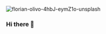 


![florian-olivo-4hbJ-eymZ1o-unsplash](https://user-images.githubusercontent.com/100199965/233205537-7ab6c8cc-7084-4d4d-9f43-f67f88ef46e7.jpg)


### Hi there 👋
<!--
**fracabu/fracabu** is a ✨ _special_ ✨ repository because its `README.md` (this file) appears on your GitHub profile.

Here are some ideas to get you started:

- 🔭 I’m currently working on ...
- 🌱 I’m currently learning ...
- 👯 I’m looking to collaborate on ...
- 🤔 I’m looking for help with ...
- 💬 Ask me about ...
- 📫 How to reach me: ...
- 😄 Pronouns: ...
- ⚡ Fun fact: ...
-->

